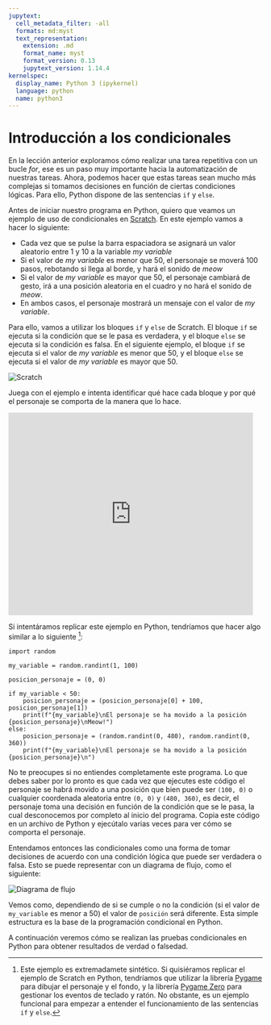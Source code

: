 ```yaml
---
jupytext:
  cell_metadata_filter: -all
  formats: md:myst
  text_representation:
    extension: .md
    format_name: myst
    format_version: 0.13
    jupytext_version: 1.14.4
kernelspec:
  display_name: Python 3 (ipykernel)
  language: python
  name: python3
---
```


# Introducción a los condicionales

En la lección anterior exploramos cómo realizar una tarea repetitiva con un bucle *for*, ese es un paso muy importante hacia la automatización de nuestras tareas. Ahora, podemos hacer que estas tareas sean mucho más complejas si tomamos decisiones en función de ciertas condiciones lógicas. Para ello, Python dispone de las sentencias `if` y `else`.

Antes de iniciar nuestro programa en Python, quiero que veamos un ejemplo de uso de condicionales en [Scratch](https://scratch.mit.edu/). En este ejemplo vamos a hacer lo siguiente:

* Cada vez que se pulse la barra espaciadora se asignará un valor aleatorio entre 1 y 10 a la variable *my variable*
* Si el valor de *my variable* es menor que 50, el personaje se moverá 100 pasos, rebotando si llega al borde, y hará el sonido de *meow*
* Si el valor de *my variable* es mayor que 50, el personaje cambiará de gesto, irá a una posición aleatoria en el cuadro y no hará el sonido de *meow*.
* En ambos casos, el personaje mostrará un mensaje con el valor de *my variable*.

Para ello, vamos a utilizar los bloques `if` y `else` de Scratch. El bloque `if` se ejecuta si la condición que se le pasa es verdadera, y el bloque `else` se ejecuta si la condición es falsa. En el siguiente ejemplo, el bloque `if` se ejecuta si el valor de *my variable* es menor que 50, y el bloque `else` se ejecuta si el valor de *my variable* es mayor que 50.

![Scratch](../_static/imgs/scratch.png)

Juega con el ejemplo e intenta identificar qué hace cada bloque y por qué el personaje se comporta de la manera que lo hace.

<iframe src="https://scratch.mit.edu/projects/807081542/embed" allowtransparency="true" width="485" height="402" frameborder="0" scrolling="no" allowfullscreen></iframe>

Si intentáramos replicar este ejemplo en Python, tendríamos que hacer algo similar a lo siguiente [^1]:

```{code-cell} ipython3
import random

my_variable = random.randint(1, 100)

posicion_personaje = (0, 0)

if my_variable < 50:
    posicion_personaje = (posicion_personaje[0] + 100, posicion_personaje[1])
    print(f"{my_variable}\nEl personaje se ha movido a la posición {posicion_personaje}\nMeow!")
else:
    posicion_personaje = (random.randint(0, 480), random.randint(0, 360))
    print(f"{my_variable}\nEl personaje se ha movido a la posición {posicion_personaje}\n")
```

No te preocupes si no entiendes completamente este programa. Lo que debes saber por lo pronto es que cada vez que ejecutes este código el personaje se habrá movido a una posición que bien puede ser `(100, 0)` o cualquier coordenada aleatoria entre `(0, 0)` y `(480, 360)`, es decir, el personaje toma una decisión en función de la condición que se le pasa, la cual desconocemos por completo al inicio del programa. Copia este código en un archivo de Python y ejecútalo varias veces para ver cómo se comporta el personaje.

Entendamos entonces las condicionales como una forma de tomar decisiones de acuerdo con una condición lógica que puede ser verdadera o falsa. Esto se puede representar con un diagrama de flujo, como el siguiente:

![Diagrama de flujo](../_static/imgs/condicional.png)

Vemos como, dependiendo de si se cumple o no la condición (si el valor de `my_variable` es menor a 50) el valor de `posición` será diferente. Esta simple estructura es la base de la programación condicional en Python.

A continuación veremos cómo se realizan las pruebas condicionales en Python para obtener resultados de verdad o falsedad.

[^1]: Este ejemplo es extremadamete sintético. Si quisiéramos replicar el ejemplo de Scratch en Python, tendríamos que utilizar la librería [Pygame](https://www.pygame.org/news) para dibujar el personaje y el fondo, y la librería [Pygame Zero](https://pygame-zero.readthedocs.io/en/stable/) para gestionar los eventos de teclado y ratón. No obstante, es un ejemplo funcional para empezar a entender el funcionamiento de las sentencias `if` y `else`.
